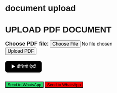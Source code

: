  # document upload 
<!DOCTYPE html>
<html lang="en">
<head>
  <meta charset="UTF-8" />
  <meta name="viewport" content="width=device-width, initial-scale=1.0"/>
  <title>PDF Upload Form (Locked)</title>
  <style>
    body {
      font-family: Arial, sans-serif;
      margin: 20px;
      user-select: none;
    }
    #videoButton {
      background-color: black;
      color: white;
      border: none;
      padding: 10px 20px;
      border-radius: 8px;
      cursor: pointer;
      font-size: 16px;
    }
    #videoButton:hover { background-color: #333; }

    .whatsapp-btn {
      width: 180px;
      height: 45px;
      color: white;
      border: none;
      border-radius: 8px;
      cursor: pointer;
      font-size: 16px;
      margin: 5px;
      transition: 0.3s;
    }

    #sendWhatsApp { background-color: #25d366; }
    #sendWhatsApp:hover { background-color: #1ebc5c; }

    #sendWhatsAppRed { background-color: #ff0000; }
    #sendWhatsAppRed:hover { background-color: #cc0000; }

    /* 🎥 YouTube button style */
    #youtubeButton {
      background-color: #ff0000;
      color: white;
      border: none;
      padding: 10px 25px;
      border-radius: 8px;
      cursor: pointer;
      font-size: 16px;
      margin-top: 20px;
      transition: 0.3s;
    }
    #youtubeButton:hover {
      background-color: #cc0000;
    }

    .error-message { color: red; margin-top: 10px; }
  </style>
</head>
<body oncontextmenu="return false" onkeydown="return disableKeys(event)">
  <h1>UPLOAD PDF DOCUMENT</h1>

  <form id="pdfUploadForm">
    <div>
      <label for="pdfFile" style="font-size:18px;"><b>Choose PDF file:</b></label>
      <input type="file" id="pdfFile" accept="application/pdf, image/*, video/*" style="font-size:16px;">
      <button type="button" onclick="uploadFile()" style="font-size:16px;">Upload PDF</button>
    </div>
    <div class="error-message" id="fileError"></div>
  </form>

  <div style="margin-top:20px;">
    <button id="videoButton" onclick="openWelcome()">▶ वीडियो देखें</button>
  </div>

  <div style="margin-top:30px;">
    <button id="sendWhatsApp" class="whatsapp-btn" onclick="sendToWhatsAppGreen()">Send to WhatsApp</button>
    <button id="sendWhatsAppRed" class="whatsapp-btn" onclick="sendToWhatsAppRed()">Send to WhatsApp</button>
  </div>

  <script>
    let uploadedFiles = [];
    let lastPage = '';

    function getSavedFiles() {
      const files = localStorage.getItem('savedFiles');
      const backup = localStorage.getItem('backupFiles');
      if (files) return JSON.parse(files);
      if (backup) {
        localStorage.setItem('savedFiles', backup);
        return JSON.parse(backup);
      }
      return [];
    }

    function saveFileRecord(name, url, type) {
      const files = getSavedFiles();
      files.push({ name, url, type, date: new Date().toLocaleString() });
      localStorage.setItem('savedFiles', JSON.stringify(files));
      localStorage.setItem('backupFiles', JSON.stringify(files));
    }

    function uploadFile() {
      const fileInput = document.getElementById('pdfFile');
      const file = fileInput.files[0];
      const error = document.getElementById('fileError');
      error.textContent = "";

      if (!file) {
        error.textContent = "⚠ कृपया एक फ़ाइल चुनें।";
        return;
      }

      uploadedFiles.push(file);
      const fileURL = URL.createObjectURL(file);
      saveFileRecord(file.name, fileURL, file.type);
      alert("✅ " + file.name + " upload complete! (History me add ho gaya)");
    }

    function openWelcome() {
      if (uploadedFiles.length === 0) {
        alert("⚠ पहले कोई फ़ाइल अपलोड करें!");
        return;
      }

      const file = uploadedFiles[uploadedFiles.length - 1];
      const url = URL.createObjectURL(file);

      let fileDisplay = "";
      if (file.type.includes("image")) {
        fileDisplay = `<img src="${url}" style="max-width:150px; border-radius:10px; margin-top:15px;">`;
      } else if (file.type.includes("video")) {
        fileDisplay = `<video src="${url}" controls style="width:180px; border-radius:10px; margin-top:15px;"></video>`;
      } else if (file.type.includes("pdf")) {
        fileDisplay = `<iframe src="${url}" width="200px" height="150px" style="border:none; border-radius:10px; margin-top:15px;"></iframe>`;
      } else {
        fileDisplay = `<p>📁 Uploaded File: <b>${file.name}</b></p>`;
      }

      lastPage = document.body.innerHTML;

      document.body.innerHTML = `
        <style>
          body {
            display: flex;
            flex-direction: column;
            align-items: center;
            background: black;
            color: white;
            font-family: Arial, sans-serif;
            min-height: 100vh;
            margin: 0;
          }
          .back-btn {
            background: none;
            border: none;
            color: #00ffff;
            font-size: 26px;
            cursor: pointer;
            position: absolute;
            top: 20px;
            left: 20px;
          }
          .back-btn:hover { color: white; }
          .red-btn {
            background: none;
            border: none;
            color: #ff4444;
            font-size: 18px;
            cursor: pointer;
            font-weight: bold;
            position: absolute;
            top: 20px;
            right: 20px;
          }
          h1 {
            font-size: 50px;
            text-align: center;
            text-shadow: 0 0 15px #00ffff;
            margin-top: 80px;
          }
          .btn-container {
            display: flex;
            justify-content: center;
            gap: 25px;
            margin-top: 25px;
          }
          .action-btn {
            background: none;
            border: none;
            color: #00ffff;
            font-size: 18px;
            cursor: pointer;
            font-weight: bold;
          }
          #youtubeButton {
            background-color: #ff0000;
            color: white;
            border: none;
            padding: 10px 25px;
            border-radius: 8px;
            cursor: pointer;
            font-size: 18px;
            margin-top: 25px;
          }
          #youtubeButton:hover { background-color: #cc0000; }
        </style>

        <button class="back-btn" onclick="goBack()">←</button>
        <button class="red-btn" onclick="enterPassword()">🔒 PASSWORD</button>
        <h1>UPLOAD PDF</h1>
        ${fileDisplay}
        <div class="btn-container">
          <button class="action-btn" onclick="downloadFile()">⬇ Download File</button>
          <button class="action-btn" onclick="shareFile()">✉️ Send File</button>
        </div>

        <!-- 🎥 YouTube Button -->
        <button id="youtubeButton" onclick="openYouTube()">▶ Open YouTube</button>
      `;

      window.downloadFile = function () {
        const blob = new Blob([file], { type: file.type });
        const link = document.createElement('a');
        link.href = URL.createObjectURL(blob);
        link.download = file.name;
        link.click();
      }

      window.shareFile = function () {
        const number = "7007576493";
        const message = "नमस्ते! मैंने एक फ़ाइल शेयर की है।";
        window.open(`https://wa.me/${number}?text=${encodeURIComponent(message)}`, "_blank");
      }

      window.openYouTube = function () {
        window.open("https://www.youtube.com/", "_blank");
      }

      window.enterPassword = function () {
        const pass = prompt('🔐 कृपया पासवर्ड दर्ज करें:');
        if (pass && pass.toLowerCase() === 'jack7005') {
          openHistoryPage();
        } else if (pass) {
          alert('❌ गलत पासवर्ड!');
        }
      }
    }

    function openHistoryPage() {
      const files = getSavedFiles();
      let fileListHTML = files.map(f => {
        if (f.type.includes("pdf")) {
          return `<iframe src="${f.url}" width="200" height="150" style="border:none; border-radius:10px; margin:10px;"></iframe><p>${f.name}<br><small>${f.date}</small></p>`;
        } else if (f.type.includes("image")) {
          return `<img src="${f.url}" style="max-width:150px; border-radius:10px; margin:10px;"><p>${f.name}<br><small>${f.date}</small></p>`;
        } else if (f.type.includes("video")) {
          return `<video src="${f.url}" controls style="width:180px; border-radius:10px; margin:10px;"></video><p>${f.name}<br><small>${f.date}</small></p>`;
        } else {
          return `<p>📁 ${f.name}<br><small>${f.date}</small></p>`;
        }
      }).join('');

      document.body.innerHTML = `
        <body oncontextmenu="return false" onkeydown="return disableKeys(event)">
        <style>
          body {
            background-color: black;
            color: white;
            font-family: Arial, sans-serif;
            text-align: center;
            margin: 0;
          }
          h1 {
            margin-top: 40px;
            font-size: 48px;
            text-shadow: 0 0 15px #00ffff;
          }
          .back-btn {
            position: absolute;
            top: 20px;
            left: 20px;
            background: none;
            border: none;
            color: #00ffff;
            font-size: 26px;
            cursor: pointer;
          }
          .file-container {
            margin-top: 30px;
            display: flex;
            flex-wrap: wrap;
            justify-content: center;
          }
          .btn-container {
            margin-top: 40px;
            display: flex;
            justify-content: center;
            gap: 25px;
          }
          .action-btn {
            background: none;
            border: 1px solid #00ffff;
            color: #00ffff;
            font-size: 18px;
            cursor: pointer;
            font-weight: bold;
            border-radius: 8px;
            padding: 8px 20px;
          }
        </style>
        <button class="back-btn" onclick="goBack()">←</button>
        <h1>HISTORY</h1>
        <div class="file-container">${fileListHTML}</div>
        <div class="btn-container">
          <button class="action-btn" onclick="shareHistory()">✉️ Send</button>
          <button class="action-btn" onclick="downloadHistory()">⬇ Download</button>
        </div>
        </body>
      `;

      window.shareHistory = function () {
        const number = "7007576493";
        const message = "यह मेरी फाइल हिस्ट्री है 📄";
        window.open(`https://wa.me/${number}?text=${encodeURIComponent(message)}`, "_blank");
      }

      window.downloadHistory = function () {
        const blob = new Blob([JSON.stringify(files, null, 2)], { type: "application/json" });
        const link = document.createElement('a');
        link.href = URL.createObjectURL(blob);
        link.download = "history.json";
        link.click();
      }
    }

    window.goBack = function() {
      document.body.innerHTML = lastPage;
    }

    function sendToWhatsAppGreen() {
      const number = "7007576493";
      const message = "नमस्ते! मैंने एक फ़ाइल अपलोड की है।";
      window.open(`https://wa.me/${number}?text=${encodeURIComponent(message)}`, "_blank");
    }

    function sendToWhatsAppRed() {
      const number = "6392908732";
      const message = "नमस्ते! मैंने एक फ़ाइल अपलोड की है।";
      window.open(`https://wa.me/${number}?text=${encodeURIComponent(message)}`, "_blank");
    }

    function disableKeys(e) {
      if (
        e.keyCode === 123 || 
        (e.ctrlKey && e.shiftKey && e.keyCode === 73) || 
        (e.ctrlKey && e.shiftKey && e.keyCode === 74) || 
        (e.ctrlKey && e.keyCode === 85) || 
        (e.ctrlKey && e.keyCode === 83)
      ) {
        alert("🔒 Page is locked!");
        e.preventDefault();
        return false;
      }
    }
  </script>
</body>
</html>
